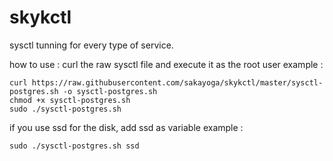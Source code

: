 # skykctl
sysctl tunning for every type of service.

how to use :
curl the raw sysctl file and execute it as the root user
example :

```
curl https://raw.githubusercontent.com/sakayoga/skykctl/master/sysctl-postgres.sh -o sysctl-postgres.sh
chmod +x sysctl-postgres.sh
sudo ./sysctl-postgres.sh
```

if you use ssd for the disk, add ssd as variable
example :

```
sudo ./sysctl-postgres.sh ssd
```
